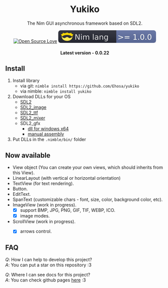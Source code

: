 <h1 align="center">Yukiko</h1>

<div align="center">The Nim GUI asynchronous framework based on SDL2.

[![Open Source Love](https://badges.frapsoft.com/os/v1/open-source.png?v=103)](https://github.com/ellerbrock/open-source-badges/)
[![Nim language-plastic](https://github.com/Ethosa/yukiko/blob/master/nim-lang.svg)](https://github.com/Ethosa/yukiko/blob/master/nim-lang.svg)
<h4>Latest version - 0.0.22</h4>
</div>

## Install
1. Install library
   -  via git: `nimble install https://github.com/Ehosa/yukiko`
   -  via nimble: `nimble install yukiko`
2. Download DLLs for your OS
   -  [SDL2](https://www.libsdl.org/download-2.0.php)
   -  [SDL2_image](https://www.libsdl.org/tmp/SDL_image)
   -  [SDL2_ttf](https://www.libsdl.org/projects/SDL_ttf)
   -  [SDL2_mixer](https://www.libsdl.org/tmp/SDL_mixer/)
   -  SDL2_gfx
      -  [dll for windows x64](https://github.com/Ethosa/yukiko/blob/master/sdl_bin/windows_x64/SDL2_gfx.dll)
      -  [manual assembly](http://www.ferzkopp.net/wordpress/2016/01/02/sdl_gfx-sdl2_gfx/)
3. Put DLLs in the `.nimble/bin/` folder


## Now available
-   View object (You can create your own views, which should inherits from this View).
-   LinearLayout (with vertical or horizontal orientation)
-   TextView (for text rendering).
-   Button.
-   EditText.
-   SpanText (customizable chars - font, size, color, background color, etc).
-   ImageView (work in progress).
    -  [x] support BMP, JPG, PNG, GIF, TIF, WEBP, ICO.
    -  [x] image modes.
-   ScrollView (work in progress).
    -  [x] arrows control.


## FAQ
*Q*: How I can help to develop this project?  
*A*: You can put a star on this repository :3

*Q*: Where I can see docs for this project?  
*A*: You can check github pages [here](https://ethosa.github.io/yukiko/docs/yukiko.html) :3
